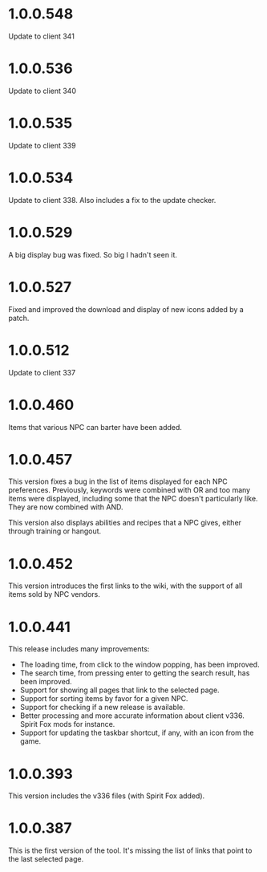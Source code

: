 # 1.0.0.548

Update to client 341

# 1.0.0.536

Update to client 340

# 1.0.0.535

Update to client 339

# 1.0.0.534

Update to client 338. Also includes a fix to the update checker.

# 1.0.0.529

A big display bug was fixed. So big I hadn't seen it.

# 1.0.0.527

Fixed and improved the download and display of new icons added by a patch.

# 1.0.0.512

Update to client 337

# 1.0.0.460

Items that various NPC can barter have been added.

# 1.0.0.457

This version fixes a bug in the list of items displayed for each NPC preferences. Previously, keywords were combined with OR and too many items were displayed, including some that the NPC doesn't particularly like. They are now combined with AND.

This version also displays abilities and recipes that a NPC gives, either through training or hangout.

# 1.0.0.452

This version introduces the first links to the wiki, with the support of all items sold by NPC vendors.

# 1.0.0.441

This release includes many improvements:

+ The loading time, from click to the window popping, has been improved.
+ The search time, from pressing enter to getting the search result, has been improved.
+ Support for showing all pages that link to the selected page.
+ Support for sorting items by favor for a given NPC.
+ Support for checking if a new release is available.
+ Better processing and more accurate information about client v336. Spirit Fox mods for instance.
+ Support for updating the taskbar shortcut, if any, with an icon from the game.

# 1.0.0.393

This version includes the v336 files (with Spirit Fox added).

# 1.0.0.387

This is the first version of the tool. It's missing the list of links that point to the last selected page.
